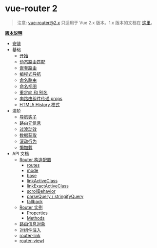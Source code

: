 # vue-router 2
<!--email_off-->
> 注意: vue-router@2.x 只适用于 Vue 2.x 版本。1.x 版本的文档在 [这里](https://github.com/vuejs/vue-router/tree/1.0/docs/en)。
<!--/email_off-->
**[版本说明](https://github.com/vuejs/vue-router/releases)**

- [安装](installation.md)
- 基础
  - [开始](essentials/getting-started.md)
  - [动态路由匹配](essentials/dynamic-matching.md)
  - [嵌套路由](essentials/nested-routes.md)
  - [编程式导航](essentials/navigation.md)
  - [命名路由](essentials/named-routes.md)
  - [命名视图](essentials/named-views.md)
  - [重定向 和 别名](essentials/redirect-and-alias.md)
  - [向路由组件传递 props](essentials/passing-props.md)
  - [HTML5 History 模式](essentials/history-mode.md)
- 进阶
  - [导航钩子](advanced/navigation-guards.md)
  - [路由元信息](advanced/meta.md)
  - [过渡动效](advanced/transitions.md)
  - [数据获取](advanced/data-fetching.md)
  - [滚动行为](advanced/scroll-behavior.md)
  - [懒加载](advanced/lazy-loading.md)
- API 文档
  - [Router 构造配置](api/options.md)
    - [routes](api/options.md#routes)
    - [mode](api/options.md#mode)
    - [base](api/options.md#base)
    - [linkActiveClass](api/options.md#linkactiveclass)
    - [linkExactActiveClass](api/options.md#linkexactactiveclass)
    - [scrollBehavior](api/options.md#scrollbehavior)
    - [parseQuery / stringifyQuery](api/options.md#parsequery--stringifyquery)
    - [fallback](api/options.md#fallback)
  - [Router 实例](api/router-instance.md)
    - [Properties](api/router-instance.md#properties)
    - [Methods](api/router-instance.md#methods)
  - [路由信息对象](api/route-object.md)
  - [对组件注入](api/component-injections.md)
  - [router-link](api/router-link.md)
  - [router-view](api/router-view.md))
